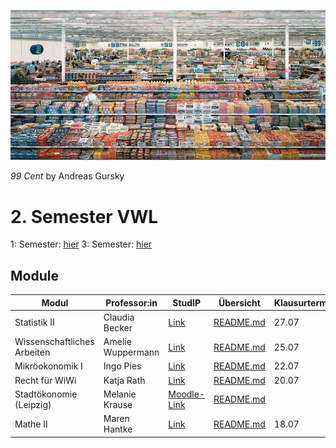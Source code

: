 



![2022-02-13_13-29](images/2022-02-13_13-29.jpg)

*99 Cent* by Andreas Gursky

# 2. Semester VWL

1: Semester: [hier](https://vwl1.martenw.com/#/)
3: Semester: [hier](https://vwl3.martenw.com/#/)

## Module

| Modul                       | Professor:in      | StudIP                                                       | Übersicht                            | Klausurtermin | Zusammenfassung                                              |
| --------------------------- | ----------------- | ------------------------------------------------------------ | ------------------------------------ | ------------- | ------------------------------------------------------------ |
| Statistik II                | Claudia Becker    | [Link](https://studip.uni-halle.de/dispatch.php/course/overview?cid=ebeda87420748f97f36d62dace526f0f) | [README.md](VL_Statistik2/README.md) | 27.07         | [Zusammenfassung](VL_Statistik2/2022-04-00-Zusammenfassung.md) |
| Wissenschaftliches Arbeiten | Amelie Wuppermann | [Link](https://studip.uni-halle.de/dispatch.php/course/details?sem_id=61df7a56775fc8bee7c69c7e07b699f3) | [README.md](VL_WissArbeit/README.md) | 25.07         |                                                              |
| Mikröokonomik I             | Ingo Pies         | [Link](https://studip.uni-halle.de/dispatch.php/course/details?sem_id=8f1b6a567146a3dc5e426d1abd87d2fd) | [README.md](VL_Mikro/README.md)      | 22.07         | [Formelsammlung](VL_Mikro/2022-04-00-Formelsammlung.md)      |
| Recht für WiWi              | Katja Rath        | [Link](https://studip.uni-halle.de/dispatch.php/course/details?sem_id=aa32e8f8b04104e6b8ab07bf07a2f897) | [README.md](VL_Recht-WiWi/README.md) | 20.07         | [Zusammenfassung](VL_Recht-WiWi/2022-04-00-Zusammenfassung.md) |
| Stadtökonomie (Leipzig)     | Melanie Krause    | [Moodle-Link](https://moodle2.uni-leipzig.de/course/view.php?id=38282) | [README.md](VL_Stadt/README.md)      |               | [Hausarbeit](https://raw.githubusercontent.com/skriptum/vwl2/main/VL_Stadt/hausarbeit/Hausarbeit_Walk-Schubert.pdf) |
| Mathe II                    | Maren Hantke      | [Link](https://studip.uni-halle.de/dispatch.php/course/details?sem_id=7e2c18c237b3a6fef0031032bf5115e3) | [README.md](VL_Mathe2/README.md)     | 18.07         |                                                              |

